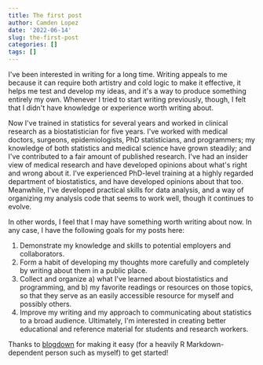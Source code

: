 ```yaml
---
title: The first post
author: Camden Lopez
date: '2022-06-14'
slug: the-first-post
categories: []
tags: []
---
```


I've been interested in writing for a long time. Writing appeals to me because it can require both artistry and cold logic to make it effective, it helps me test and develop my ideas, and it's a way to produce something entirely my own. Whenever I tried to start writing previously, though, I felt that I didn't have knowledge or experience worth writing about.

Now I've trained in statistics for several years and worked in clinical research as a biostatistician for five years. I've worked with medical doctors, surgeons, epidemiologists, PhD statisticians, and programmers; my knowledge of both statistics and medical science have grown steadily; and I've contributed to a fair amount of published research. I've had an insider view of medical research and have developed opinions about what's right and wrong about it. I've experienced PhD-level training at a highly regarded department of biostatistics, and have developed opinions about that too. Meanwhile, I've developed practical skills for data analysis, and a way of organizing my analysis code that seems to work well, though it continues to evolve.

In other words, I feel that I may have something worth writing about now. In any case, I have the following goals for my posts here:

1. Demonstrate my knowledge and skills to potential employers and collaborators.
2. Form a habit of developing my thoughts more carefully and completely by writing about them in a public place.
3. Collect and organize a) what I've learned about biostatistics and programming, and b) my favorite readings or resources on those topics, so that they serve as an easily accessible resource for myself and possibly others.
4. Improve my writing and my approach to communicating about statistics to a broad audience. Ultimately, I'm interested in creating better educational and reference material for students and research workers.

Thanks to [blogdown](https://bookdown.org/yihui/blogdown/) for making it easy (for a heavily R Markdown-dependent person such as myself) to get started!
